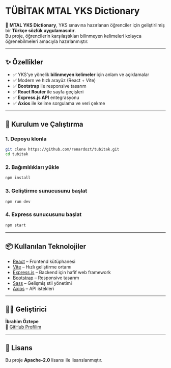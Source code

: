 # TÜBİTAK MTAL YKS Dictionary

📖 **MTAL YKS Dictionary**, YKS sınavına hazırlanan öğrenciler için geliştirilmiş bir **Türkçe sözlük uygulamasıdır**.  
Bu proje, öğrencilerin karşılaştıkları bilinmeyen kelimeleri kolayca öğrenebilmeleri amacıyla hazırlanmıştır.  

---

## ✨ Özellikler
- ✅ YKS'ye yönelik **bilinmeyen kelimeler** için anlam ve açıklamalar  
- ✅ Modern ve hızlı arayüz (React + Vite)  
- ✅ **Bootstrap** ile responsive tasarım  
- ✅ **React Router** ile sayfa geçişleri  
- ✅ **Express.js API** entegrasyonu  
- ✅ **Axios** ile kelime sorgulama ve veri çekme  

---

## 🚀 Kurulum ve Çalıştırma

### 1. Depoyu klonla
```bash
git clone https://github.com/renardozt/tubitak.git
cd tubitak
```

### 2. Bağımlılıkları yükle
```bash
npm install
```

### 3. Geliştirme sunucusunu başlat
```bash
npm run dev
```

### 4. Express sunucusunu başlat
```bash
npm start
```

---

## 📦 Kullanılan Teknolojiler
- [React](https://reactjs.org/) – Frontend kütüphanesi  
- [Vite](https://vitejs.dev/) – Hızlı geliştirme ortamı  
- [Express.js](https://expressjs.com/) – Backend için hafif web framework  
- [Bootstrap](https://getbootstrap.com/) – Responsive tasarım  
- [Sass](https://sass-lang.com/) – Gelişmiş stil yönetimi  
- [Axios](https://axios-http.com/) – API istekleri  

---

## 👨‍💻 Geliştirici
**İbrahim Öztepe**  
📌 [GitHub Profilim](https://github.com/renardozt)

---

## 📜 Lisans
Bu proje **Apache-2.0** lisansı ile lisanslanmıştır.
